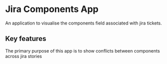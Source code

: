 # Jira Components App

An application to visualise the components field associated with jira tickets. 

## Key features

The primary purpose of this app is to show conflicts between components across jira stories
